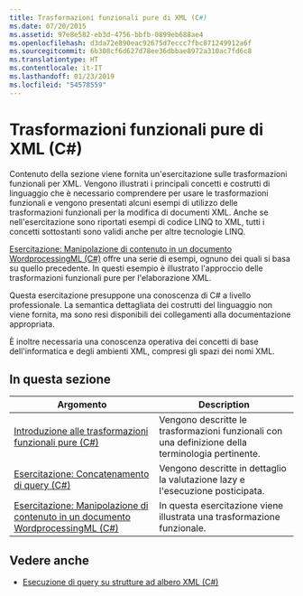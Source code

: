 ```yaml
---
title: Trasformazioni funzionali pure di XML (C#)
ms.date: 07/20/2015
ms.assetid: 97e8e582-eb3d-4756-bbfb-0899eb688ae4
ms.openlocfilehash: d3da72e890eac92675d7eccc7fbc871249912a6f
ms.sourcegitcommit: 6b308cf6d627d78ee36dbbae8972a310ac7fd6c8
ms.translationtype: HT
ms.contentlocale: it-IT
ms.lasthandoff: 01/23/2019
ms.locfileid: "54578559"
---
```

# <a name="pure-functional-transformations-of-xml-c"></a>Trasformazioni funzionali pure di XML (C#)
Contenuto della sezione viene fornita un'esercitazione sulle trasformazioni funzionali per XML. Vengono illustrati i principali concetti e costrutti di linguaggio che è necessario comprendere per usare le trasformazioni funzionali e vengono presentati alcuni esempi di utilizzo delle trasformazioni funzionali per la modifica di documenti XML. Anche se nell'esercitazione sono riportati esempi di codice LINQ to XML, tutti i concetti sottostanti sono validi anche per altre tecnologie LINQ.  
  
 [Esercitazione: Manipolazione di contenuto in un documento WordprocessingML (C#)](../../../../csharp/programming-guide/concepts/linq/tutorial-manipulating-content-in-a-wordprocessingml-document.md) offre una serie di esempi, ognuno dei quali si basa su quello precedente. In questi esempio è illustrato l'approccio delle trasformazioni funzionali pure per l'elaborazione XML.  
  
 Questa esercitazione presuppone una conoscenza di C# a livello professionale. La semantica dettagliata dei costrutti del linguaggio non viene fornita, ma sono resi disponibili dei collegamenti alla documentazione appropriata.  
  
 È inoltre necessaria una conoscenza operativa dei concetti di base dell'informatica e degli ambienti XML, compresi gli spazi dei nomi XML.  
  
## <a name="in-this-section"></a>In questa sezione  
  
|Argomento|Description|  
|-----------|-----------------|  
|[Introduzione alle trasformazioni funzionali pure (C#)](../../../../csharp/programming-guide/concepts/linq/introduction-to-pure-functional-transformations.md)|Vengono descritte le trasformazioni funzionali con una definizione della terminologia pertinente.|  
|[Esercitazione: Concatenamento di query (C#)](../../../../csharp/programming-guide/concepts/linq/tutorial-chaining-queries-together.md)|Vengono descritte in dettaglio la valutazione lazy e l'esecuzione posticipata.|  
|[Esercitazione: Manipolazione di contenuto in un documento WordprocessingML (C#)](../../../../csharp/programming-guide/concepts/linq/tutorial-manipulating-content-in-a-wordprocessingml-document.md)|In questa esercitazione viene illustrata una trasformazione funzionale.|  
  
## <a name="see-also"></a>Vedere anche

- [Esecuzione di query su strutture ad albero XML (C#)](../../../../csharp/programming-guide/concepts/linq/querying-xml-trees.md)
